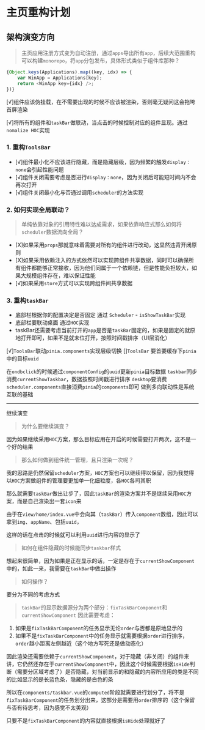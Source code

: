 # 主页重构计划

## 架构演变方向
>
> 主页应用注册方式变为自动注册，通过`apps`导出所有`app`，后续大范围重构可以构建`monorepo`，将`app`分包发布，具体形式类似于组件库那种？

```javascript
{Object.keys(Applications).map((key, idx) => {
    var WinApp = Applications[key];
    return <WinApp key={idx} />;
})}

```

[√]组件应该伪挂载，在不需要出现的时候不应该被渲染，否则毫无疑问这会拖垮首屏渲染

[√]将所有的组件和`taskBar`做联动，当点击的时候控制对应的组件显现。通过`nomalize HOC`实现

### 1. 重构`ToolsBar`

- [√]组件最小化不应该进行隐藏，而是隐藏层级，因为频繁的触发`display：none`会引起性能问题
- [√]组件关闭需要考虑是否进行`display：none`，因为关闭后可能短时间内不会再次打开
- [√]组件关闭最小化与否通过调用`scheduler`的方法实现

### 2. 如何实现全局联动？

> 单纯依靠对象的引用特性难以达成需求，如果依靠响应式那么如何将`scheduler`数据流向全局？

- [X]如果采用`props`那就意味着需要对所有的组件进行改动，这显然违背开闭原则
- [X]如果采用依赖注入的方式依然可以实现跨组件共享数据，同时可以确保所有组件都能够正常接收，因为他们同属于一个依赖链，但是性能负担较大，如果大规模组件存在，难以保证性能
- [√]如果采用`store`方式可以实现跨组件间共享数据

### 3. 重构`taskBar`

- 底部栏根据你的配置决定是否固定 通过 `Scheduler` - `isShowTaskBar`实现
- 底部栏要联动桌面 通过`HOC`实现
- taskBar还需要考虑当前打开的`app`是否是`taskBar`固定的，如果是固定的就原地打开即可，如果不是就末位打开，按照时间戳排序（UI层消化）

[√]`ToolsBar`联动`pinia.components`实现层级切换
[]`ToolsBar` 要首要缓存下`pinia`中的目标`uuid`

在`ondbclick`的时候通过`componentConfig`的`uuid`更新`pinia`目标数据
`taskbar`同步消费`currentShowTaskbar`，数据按照时间戳进行排序
`desktop`要消费`scheduler.components`直接消费`pinia`的`components`即可
做到多向联动性是系统互联的基础

---

继续演变
> 为什么要继续演变？

因为如果继续采用`HOC`方案，那么目标应用在开启的时候需要打开两次，这不是一个好的结果

> 那么如何做到组件统一管理，且只渲染一次呢？

我的思路是仍然保留`scheduler`方案，`HOC`方案也可以继续得以保留，因为我觉得以`HOC`方案做组件的管理要更加单一化细粒度，各`HOC`各司其职

那么就需要`taskBar`做出让步了，因此`taskBar`的渲染方案并不是继续采用`HOC`方案，而是自己渲染出一套`icon`来

由于在`view/home/index.vue`中会向其（`taskBar`）传入`component`数组，因此可以拿到`img`、`appName`、包括`uuid`，

这样的话在点击的时候就可以利用`uuid`进行内容的显示了

> 如何在组件隐藏的时候能同步`taskbar`样式

想起来很简单，因为如果是正在显示的话，一定是存在于`currentShowComponent`中的，如此一来，我需要在`taskBar`中做出操作

> 如何操作？

要分为不同的考虑方式
> `taskBar`的显示数据源分为两个部分：`fixTaskBarComponent`和`currentShowComponent`
> 因此需要考虑：

1. 如果是`fixTaskBarComponent`的任务显示无论`order`与否都是原地显示的
2. 如果不是`fixTaskBarComponent`中的任务显示就需要根据`order`进行排序，`order`越小距离左侧越近（这个地方写死还是做动态化）

因此渲染还需要依赖于`currentShowComponent`，对于隐藏（非关闭）的组件来讲，它仍然还存在于`currentShowComponent`中，因此这个时候需要根据`isHide`判断（需要分区域考虑了）是否隐藏，对当前显示的和隐藏的内容所应用的类是不同的比如显示的是长蓝色条，隐藏的是白色的条

所以在`components/taskbar.vue`的`computed`阶段就需要进行划分了，将不是`fixTaskBarComponent`的任务划分出来，这部分是需要用`order`排序的（这个保留与否有待思考，因为感觉不太美观）

只要不是`fixTaskBarComponent`的内容就直接根据`isHide`处理就好了

